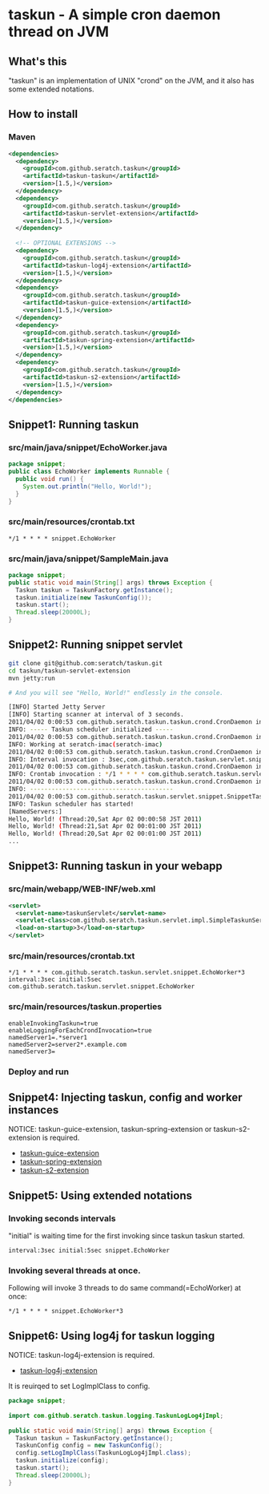 # taskun - A simple cron daemon thread on JVM

## What's this

"taskun" is an implementation of UNIX "crond" on the JVM, and it also has some extended notations.

## How to install

### Maven

```xml
<dependencies>
  <dependency>
    <groupId>com.github.seratch.taskun</groupId>
    <artifactId>taskun-taskun</artifactId>
    <version>[1.5,)</version>
  </dependency>
  <dependency>
    <groupId>com.github.seratch.taskun</groupId>
    <artifactId>taskun-servlet-extension</artifactId>
    <version>[1.5,)</version>
  </dependency>
  
  <!-- OPTIONAL EXTENSIONS -->
  <dependency>
    <groupId>com.github.seratch.taskun</groupId>
    <artifactId>taskun-log4j-extension</artifactId>
    <version>[1.5,)</version>
  </dependency>
  <dependency>
    <groupId>com.github.seratch.taskun</groupId>
    <artifactId>taskun-guice-extension</artifactId>
    <version>[1.5,)</version>
  </dependency>
  <dependency>
    <groupId>com.github.seratch.taskun</groupId>
    <artifactId>taskun-spring-extension</artifactId>
    <version>[1.5,)</version>
  </dependency>
  <dependency>
    <groupId>com.github.seratch.taskun</groupId>
    <artifactId>taskun-s2-extension</artifactId>
    <version>[1.5,)</version>
  </dependency>
</dependencies>
```

## Snippet1: Running taskun 

### src/main/java/snippet/EchoWorker.java

```java
package snippet;
public class EchoWorker implements Runnable {
  public void run() {
    System.out.println("Hello, World!");
  }
}
```

### src/main/resources/crontab.txt

```
*/1 * * * * snippet.EchoWorker
```

### src/main/java/snippet/SampleMain.java

```java
package snippet;
public static void main(String[] args) throws Exception {
  Taskun taskun = TaskunFactory.getInstance();
  taskun.initialize(new TaskunConfig());
  taskun.start();
  Thread.sleep(20000L);
}
```

## Snippet2: Running snippet servlet

```sh
git clone git@github.com:seratch/taskun.git
cd taskun/taskun-servlet-extension
mvn jetty:run

# And you will see "Hello, World!" endlessly in the console.

[INFO] Started Jetty Server
[INFO] Starting scanner at interval of 3 seconds.
2011/04/02 0:00:53 com.github.seratch.taskun.taskun.crond.CronDaemon initialize
INFO: ----- Taskun scheduler initialized -----
2011/04/02 0:00:53 com.github.seratch.taskun.taskun.crond.CronDaemon initialize
INFO: Working at seratch-imac(seratch-imac)
2011/04/02 0:00:53 com.github.seratch.taskun.taskun.crond.CronDaemon initialize
INFO: Interval invocation : 3sec,com.github.seratch.taskun.servlet.snippet.EchoWorker,1
2011/04/02 0:00:53 com.github.seratch.taskun.taskun.crond.CronDaemon initialize
INFO: Crontab invocation : */1 * * * * com.github.seratch.taskun.servlet.snippet.EchoWorker*3
2011/04/02 0:00:53 com.github.seratch.taskun.taskun.crond.CronDaemon initialize
INFO: ----------------------------------------
2011/04/02 0:00:53 com.github.seratch.taskun.servlet.snippet.SnippetTaskunServlet init
INFO: Taskun scheduler has started!
[NamedServers:]
Hello, World! (Thread:20,Sat Apr 02 00:00:58 JST 2011)
Hello, World! (Thread:21,Sat Apr 02 00:01:00 JST 2011)
Hello, World! (Thread:20,Sat Apr 02 00:01:00 JST 2011)
...
```

## Snippet3: Running taskun in your webapp

### src/main/webapp/WEB-INF/web.xml

```xml
<servlet>
  <servlet-name>taskunServlet</servlet-name>
  <servlet-class>com.github.seratch.taskun.servlet.impl.SimpleTaskunServlet</servlet-class>
  <load-on-startup>3</load-on-startup>
</servlet>
```

### src/main/resources/crontab.txt

```
*/1 * * * * com.github.seratch.taskun.servlet.snippet.EchoWorker*3
interval:3sec initial:5sec com.github.seratch.taskun.servlet.snippet.EchoWorker
```
### src/main/resources/taskun.properties

```properties
enableInvokingTaskun=true
enableLoggingForEachCrondInvocation=true
namedServer1=.*server1
namedServer2=server2*.example.com
namedServer3=
```

### Deploy and run

## Snippet4: Injecting taskun, config and worker instances

NOTICE: taskun-guice-extension, taskun-spring-extension or taskun-s2-extension is required.

+ [taskun-guice-extension](https://github.com/seratch/taskun/blob/master/taskun-guice-extension/readme.md)
+ [taskun-spring-extension](https://github.com/seratch/taskun/blob/master/taskun-spring-extension/readme.md)
+ [taskun-s2-extension](https://github.com/seratch/taskun/blob/master/taskun-s2-extension/readme.md)

## Snippet5: Using extended notations

### Invoking seconds intervals

"initial" is waiting time for the first invoking since taskun taskun started.

```
interval:3sec initial:5sec snippet.EchoWorker
```

### Invoking several threads at once.

Following will invoke 3 threads to do same command(=EchoWorker) at once:

```
*/1 * * * * snippet.EchoWorker*3
```

## Snippet6: Using log4j for taskun logging

NOTICE: taskun-log4j-extension is required.

+ [taskun-log4j-extension](https://github.com/seratch/taskun/blob/master/taskun-log4j-extension/readme.md)

It is reuirqed to set LogImplClass to config.

```java
package snippet;
 
import com.github.seratch.taskun.logging.TaskunLogLog4jImpl;
 
public static void main(String[] args) throws Exception {
  Taskun taskun = TaskunFactory.getInstance();
  TaskunConfig config = new TaskunConfig();
  config.setLogImplClass(TaskunLogLog4jImpl.class); 
  taskun.initialize(config);
  taskun.start();
  Thread.sleep(20000L);
}
```
